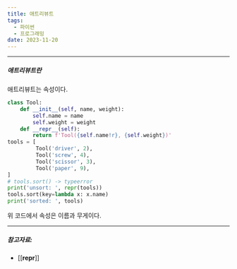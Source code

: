 ```yaml
---
title: 애트리뷰트
tags:
  - 파이썬
  - 프로그래밍
date: 2023-11-20
---
```

---

##### 애트리뷰트란
애트리뷰트는 속성이다.

```python
class Tool:
	def __init__(self, name, weight):
		self.name = name
		self.weight = weight
	def __repr__(self):
		return f'Tool({self.name!r}, {self.weight})'
tools = [
		 Tool('driver', 2),
		 Tool('screw', 4),
		 Tool('scissor', 3),
		 Tool('paper', 9),
]
# tools.sort() -> typeerror
print('unsort: ', repr(tools))
tools.sort(key=lambda x: x.name)
print('sorted: ', tools)
```

위 코드에서 속성은 이름과 무게이다.



---
##### 참고자료:
- [[__repr__]]




